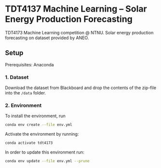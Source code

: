 # TDT4137 Machine Learning – Solar Energy Production Forecasting

TDT4173 Machine Learning competition @ NTNU. Solar energy production forecasting on dataset provided by ANEO.

## Setup

Prerequisites: Anaconda

### 1. Dataset

Download the dataset from Blackboard and drop the contents of the zip-file into the `/data` folder.

### 2. Environment

To install the environment, run <br />

```bash
conda env create --file env.yml
```

Activate the environment by running:

```bash
conda activate tdt4173
```

In order to update this environment run:

```bash
conda env update --file env.yml --prune
```
